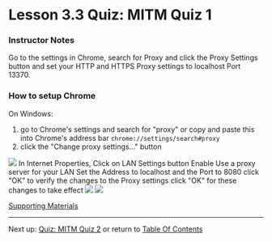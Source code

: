 # Lesson 3.3 Quiz: MITM Quiz 1

### Instructor Notes
Go to the settings in Chrome, search for Proxy and click the Proxy Settings button and set your HTTP and HTTPS Proxy settings to localhost Port 13370.

### How to setup Chrome
On Windows:
1. go to Chrome's settings and search for "proxy" or copy and paste this into Chrome's address bar `chrome://settings/search#proxy`
2. click the "Change proxy settings..." button 
<img src="https://d17h27t6h515a5.cloudfront.net/topher/2016/June/5757a71e_ud897-l3-mitm-screenshot-chrome-proxy/ud897-l3-mitm-screenshot-chrome-proxy.png">
In Internet Properties, Click on LAN Settings button
Enable Use a proxy server for your LAN
Set the Address to localhost and the Port to 8080
click "OK" to verify the changes to the Proxy settings
click "OK" for these changes to take effect

<img src="https://d17h27t6h515a5.cloudfront.net/topher/2016/June/5758b22f_lan/lan.png">

<img src="https://d17h27t6h515a5.cloudfront.net/topher/2016/June/5758b297_proxy/proxy.png">

[Supporting Materials](http://video.udacity-data.com.s3.amazonaws.com/topher/2016/June/57571716_l3-mitm-binary/l3-mitm-binary.zip)

- - -
Next up: [Quiz: MITM Quiz 2](ND024_Part4_Lesson03_04.md) or return to [Table Of Contents](./ND024_TableOfContents.md)
